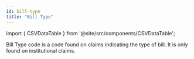 ```yaml
---
id: bill-type
title: "Bill Type"
---
```


import { CSVDataTable } from '@site/src/components/CSVDataTable';

Bill Type code is a code found on claims indicating the type of bill.  It is only found on institutional claims.


<CSVDataTable csvUrl="https://raw.githubusercontent.com/tuva-health/terminology/main/terminology/terminology__bill_type.csv" />